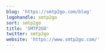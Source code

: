 ```yaml
---
blog: 'https://smtp2go.com/blog'
logohandle: smtp2go
sort: smtp2go
title: 'SMTP2GO'
twitter: smtp2go
website: 'https://www.smtp2go.com/'
---
```


